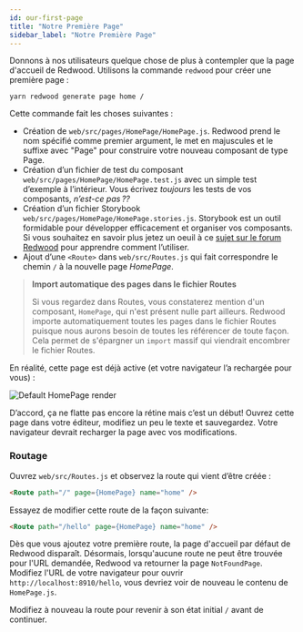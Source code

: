 ```yaml
---
id: our-first-page
title: "Notre Première Page"
sidebar_label: "Notre Première Page"
---
```


Donnons à nos utilisateurs quelque chose de plus à contempler que la page d'accueil de Redwood. Utilisons la commande `redwood` pour créer une première page :

    yarn redwood generate page home /

Cette commande fait les choses suivantes :

- Création de `web/src/pages/HomePage/HomePage.js`. Redwood prend le nom spécifié comme premier argument, le met en majuscules et le suffixe avec "Page" pour construire votre nouveau composant de type Page.
- Création d’un fichier de test du composant `web/src/pages/HomePage/HomePage.test.js` avec un simple test d’exemple à l’intérieur. Vous écrivez _toujours_ les tests de vos composants, _n’est-ce pas ??_
- Création d’un fichier Storybook `web/src/pages/HomePage/HomePage.stories.js`. Storybook est un outil formidable pour développer efficacement et organiser vos composants. Si vous souhaitez en savoir plus jetez un oeuil à ce [sujet sur le forum Redwood](https://community.redwoodjs.com/t/how-to-use-the-new-storybook-integration-in-v0-13-0/873) pour apprendre comment l’utiliser.
- Ajout d’une `<Route>` dans `web/src/Routes.js` qui fait correspondre le chemin `/` à la nouvelle page _HomePage_.

> **Import automatique des pages dans le fichier Routes**
> 
> Si vous regardez dans Routes, vous constaterez mention d'un composant, `HomePage`, qui n'est présent nulle part ailleurs. Redwood importe automatiquement toutes les pages dans le fichier Routes puisque nous aurons besoin de toutes les référencer de toute façon. Cela permet de s'épargner un `import` massif qui viendrait encombrer le fichier Routes.

En réalité, cette page est déjà active (et votre navigateur l’a rechargée pour vous) :

![Default HomePage render](https://user-images.githubusercontent.com/300/76237559-b760ba80-61eb-11ea-9a77-b5006b03031f.png)

D’accord, ça ne flatte pas encore la rétine mais c’est un début! Ouvrez cette page dans votre éditeur, modifiez un peu le texte et sauvegardez. Votre navigateur devrait recharger la page avec vos modifications.

### Routage

Ouvrez `web/src/Routes.js` et observez la route qui vient d’être créée :

```html
<Route path="/" page={HomePage} name="home" />
```

Essayez de modifier cette route de la façon suivante:

```html
<Route path="/hello" page={HomePage} name="home" />
```

Dès que vous ajoutez votre première route, la page d'accueil par défaut de Redwood disparaît. Désormais, lorsqu'aucune route ne peut être trouvée pour l'URL demandée, Redwood va retourner la page `NotFoundPage`. Modifiez l'URL de votre navigateur pour ouvrir `http://localhost:8910/hello`, vous devriez voir de nouveau le contenu de `HomePage.js`.

Modifiez à nouveau la route pour revenir à son état initial `/` avant de continuer.

